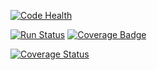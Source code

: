 [![Code Health](https://landscape.io/github/pennyarcade/py_pov/master/landscape.svg?style=flat-square)](https://landscape.io/github/pennyarcade/py_pov/master)

[![Run Status](https://api.shippable.com/projects/540e8f3e3479c5ea8f9f1792/badge?branch=master)](https://app.shippable.com/projects/540e8f3e3479c5ea8f9f1792) 
[![Coverage Badge](https://api.shippable.com/projects/540e8f3e3479c5ea8f9f1792/coverageBadge?branch=master)](https://app.shippable.com/projects/540e8f3e3479c5ea8f9f1792)

[![Coverage Status](https://coveralls.io/repos/bitbucket/chocokiko/py_pov/badge.svg?branch=master)](https://coveralls.io/bitbucket/chocokiko/py_pov?branch=master)